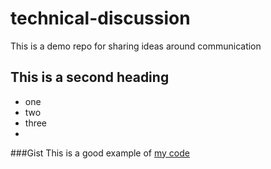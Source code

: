 # technical-discussion
This is a demo repo for sharing ideas around communication

## This is a second heading
* one
* two
* three
* 
###Gist
This is a good example of [my code](https://gist.github.com/peedpy/50291f67a057e8696ae650526c3c9f71)
